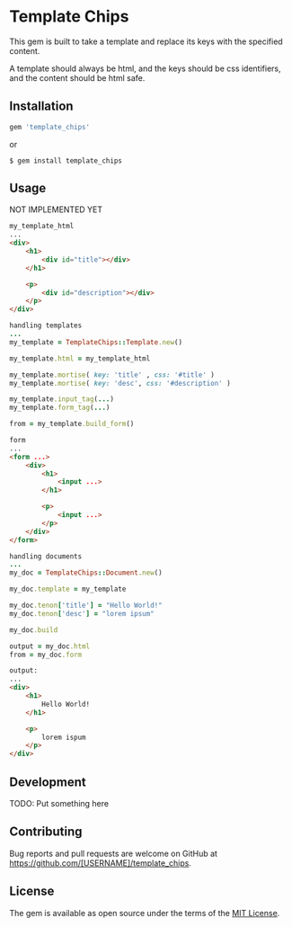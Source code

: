 # Template Chips
<!-- SCOPE -->
This gem is built to take a template and replace its keys with the specified content.

A template should always be html, and the keys should be css identifiers, and the content should be html safe.

## Installation

```ruby
gem 'template_chips'
```

or

```
$ gem install template_chips
```

## Usage


NOT IMPLEMENTED YET


```html
my_template_html
...
<div>
    <h1>
        <div id="title"></div>
    </h1>

    <p>
        <div id="description"></div>   
    </p>
</div>
```
```ruby
handling templates
...
my_template = TemplateChips::Template.new()

my_template.html = my_template_html

my_template.mortise( key: 'title' , css: '#title' ) 
my_template.mortise( key: 'desc', css: '#description' )

my_template.input_tag(...)
my_template.form_tag(...)

from = my_template.build_form()
```
```html
form
...
<form ...>
    <div>
        <h1>
            <input ...>
        </h1>

        <p>
            <input ...>
        </p>
    </div>
</form>
```
```ruby
handling documents
...
my_doc = TemplateChips::Document.new()

my_doc.template = my_template

my_doc.tenon['title'] = "Hello World!"
my_doc.tenon['desc'] = "lorem ipsum"

my_doc.build

output = my_doc.html
from = my_doc.form
```
```html
output:
...
<div>
    <h1>
        Hello World!
    </h1>

    <p>
        lorem ispum   
    </p>
</div>
```
## Development

TODO: Put something here
<!-- After checking out the repo, run `bin/setup` to install dependencies. Then, run `rake spec` to run the tests. You can also run `bin/console` for an interactive prompt that will allow you to experiment.

To install this gem onto your local machine, run `bundle exec rake install`. To release a new version, update the version number in `version.rb`, and then run `bundle exec rake release`, which will create a git tag for the version, push git commits and tags, and push the `.gem` file to [rubygems.org](https://rubygems.org). -->

## Contributing

Bug reports and pull requests are welcome on GitHub at https://github.com/[USERNAME]/template_chips.

## License

The gem is available as open source under the terms of the [MIT License](https://opensource.org/licenses/MIT).
